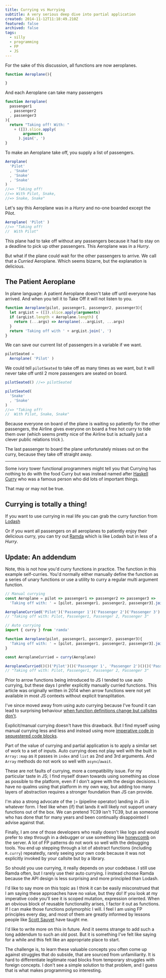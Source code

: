 ```yaml
---
title: Currying vs Hurrying
subtitle: A very serious deep dive into partial application
created: 2014-11-12T11:18:49.210Z
featured: false
archived: false
tags:
  - silly
  - programming
  - FP
  - JS
---
```


For the sake of this discussion, all functions are now aeroplanes.

```js
function Aeroplane(){

}
```

And each Aeroplane can take many passengers

```js
function Aeroplane(
  passenger1
  , passenger2
  , passenger3
){
  return "Taking off! With: "
    + ([]).slice.apply(
        arguments
      ).join(', ')
}
```

To make an Aeroplane take off, you supply a list of passengers.

```js
Aeroplane(
  'Pilot'
  , 'Snake'
  , 'Snake'
  , 'Snake'
)
//=> "Taking off!
//=> With Pilot, Snake,
//=> Snake, Snake"
```

Let's say this Aeroplane was in a _Hurry_ and no-one boarded except the Pilot.

```js
Aeroplane( 'Pilot' )
//=> "Taking off!
//  With Pilot"
```

This plane had to take off without any passengers because it had to stay on a deadline to pick up other passengers.
This Aeroplane was in a _Hurry_.

But what if the plane could wait for the other passengers to arrive.  We call that a _Curried_ Aeroplane.  Which seems bizarre, but the explanation is delicious.

The Patient Aeroplane
---------------------

In plane language: A patient Aeroplane doesn't take off until everyone has arrived.  And when you tell it to Take Off it will not listen
to you.

```js
function Aeroplane(pilot, passenger1, passenger2, passenger3){
  let argList = ([]).slice.apply(arguments)
  if (argList.length < Aeroplane.length) {
    return (...args) => Aeroplane(...argList, ...args)
  }
  return 'Taking off with ' + argList.join(', ')
}
```

We can save our current list of passengers in a variable if we want.

```js
pilotSeated =
  Aeroplane( 'Pilot' )
```

We could tell `pilotSeated` to take off as many times as we want, but it will never take off until 2 more passengers are seated on board.

```js
pilotSeated() //=> pilotSeated

pilotSeated(
  'Snake'
  , 'Snake'
)
//=> "Taking off!
//  With Pilot, Snake, Snake"
```

Because everyone on board of the plane is waiting so patiently for the other passengers, the Airline gives everyone on board a free hot curry to tide them over (which seems pretty nice of the Airline but is actually just a clever public relations trick ).

The last passenger to board the plane unfortunately misses out on the curry, because they take off straight away.


---

Some ivory tower functional programmers might tell you that Currying has nothing to do with the food Curry but was instead named after [Haskell Curry](http://en.wikipedia.org/wiki/Haskell_Curry) who was a famous person who did lots of important things.

That may or may not be true.

Currying is totally a thing!
----------------------------

If you want to use currying in real life you can grab the curry function from [Lodash](https://lodash.com/docs#curry)

Or if you want all passengers on all aeroplanes to patiently enjoy their delicious curry, you can try out [Ramda](http://ramda.github.io/ramdocs/docs/) which is like Lodash but in less of a _Hurry_.

Update: An addendum
-------------------

Note, this is not how you'd curry functions in practice.  The function in this example self-curries.  You'd normally either manually define the function as a series of unary functions or use a utility to curry a regular multi argument function.

```js
// Manual currying
const Aeroplane = pilot => passenger1 => passenger2 => passenger3 =>
  'Taking off with: ' = [pilot, passenger1, passenger2, passenger3].join(', ')

AeroplaneCurried('Pilot')('Passenger 1')('Passenger 2')('Passenger 3')
// "Taking off with: Pilot, Passenger1, Passenger 2, Passenger 3"

// Auto currying
import { curry } from 'ramda'

function Aeroplane(pilot, passenger1, passenger2, passenger3){
  'Taking off with: ' = [pilot, passenger1, passenger2, passenger3].join(', ')
}

const AeroplaneCurried = curry(Aeroplane)

AeroplaneCurried()()('Pilot')()('Passenger 1', 'Passenger 2')()()('Passenger 3')
// "Taking off with: Pilot, Passenger1, Passenger 2, Passenger 3"
```

Prior to arrow functions being introduced to JS I tended to use auto currying, but these days I prefer explicitly manually curried functions.  This article was originally written in 2014 when arrow functions were not yet available in most JS contexts without explicit transplitation.

I've since moved away from using auto currying because I've found it can lead to surprising behaviour [when function definitions change but callsites don't](https://github.com/JAForbes/sum-type/issues/4).

Explicit/manual currying doesn't have this drawback.  But I find myself using manual currying less and less and instead using more [imperative code in sequestered code blocks](https://github.com/JAForbes/pr-release/blob/next/lib/index.js#L1559).

Part of the value of currying and partial application is to apply a similar set of work to a set of inputs.  Auto currying does not play well with the built in `Array::map` as it passes in `index` and `list` as 2nd and 3rd arguments.  And `Array` methods do not work so well with `async`/`await`.

These are not faults of currying, more a compatibility issue.  For my particular taste in JS; I find myself drawn towards using something as close as possible to the platform, even if I don't agree with the design decisions.  I have no qualms using that platform in my own way, but adding too many layers of abstraction requires a stronger foundation than JS can provide.

I'm also a strong advocate of the `|>` (pipeline operator) landing in JS in whatever form.  I feel like when (if) that lands it will likely not support unary functions out of the box.  We can pretend TC39 isn't TC39, but as someone who has done that for many years and been continually disappointed I advise against that.

Finally, I am one of those developers who really doesn't like logs and would prefer to step through in a debugger or use something like [honeycomb](https://honeycomb.io) on the server.  A lot of FP patterns do not work so well with the debugging tools.  You end up stepping through a lot of abstract functions (including `R.curry`) repeatedly, rarely seeing your own code because it was not explicitly invoked by your callsite but by a library.

So should you use currying, it really depends on your codebase.  I still use Ramda often, but I rarely use their auto currying.  I instead choose Ramda because the API design is less surprising and more principled than Lodash.

I'd like to say more on this topic as I think it can be easily misconstrued that I am saying these approaches have no value, but they do!  If you look at my imperative code you'll see it is scoped mutation, expression oriented.  When an obvious block of reusable functionality arises, I factor it out as functions.  If I can make those functions polymorphic I will.  I feel I am using FP principles every day, and most of them are greatly informed by lessons people like [Scott Sauyet](https://github.com/CrossEye) have taught me.

I'd like to write more on this in future.  And it seems strange to add such a long addendum to such an old post.  But it is something I've felt like saying for a while and this felt like an appropriate place to start.

The challenge is, to learn these valuable concepts you often come up against struggles that do subside, that are sourced from unfamiliarity.  It is hard to differentiate legitimate road blocks from temporary struggles with foreign concepts.  I don't see a simple solution to that problem, and I guess that is what makes programming so interesting.
